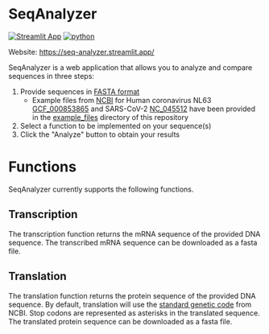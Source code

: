 # SeqAnalyzer

[![Streamlit App](https://static.streamlit.io/badges/streamlit_badge_black_white.svg)](https://seq-analyzer.streamlit.app/)
[![python](https://img.shields.io/badge/Python-3.10-3776AB.svg?style=flat&logo=python&logoColor=white)](https://www.python.org)

Website: https://seq-analyzer.streamlit.app/

SeqAnalyzer is a web application that allows you to analyze and compare sequences in three steps:

1. Provide sequences in [FASTA format](https://blast.ncbi.nlm.nih.gov/doc/blast-topics/)
   - Example files from [NCBI](https://www.ncbi.nlm.nih.gov/) for Human coronavirus NL63 [GCF_000853865](example_files/GCF_000853865.fna) and SARS-CoV-2 [NC_045512](example_files/NC_045512.fasta) have been provided in the [example_files](example_files) directory of this repository
2. Select a function to be implemented on your sequence(s)
3. Click the "Analyze" button to obtain your results

# Functions

SeqAnalyzer currently supports the following functions.

## Transcription

The transcription function returns the mRNA sequence of the provided DNA sequence. The transcribed mRNA sequence can be downloaded as a fasta file.

## Translation

The translation function returns the protein sequence of the provided DNA sequence. By default, translation will use the [standard genetic code](https://www.ncbi.nlm.nih.gov/Taxonomy/Utils/wprintgc.cgi#SG1) from NCBI. Stop codons are represented as asterisks in the translated sequence. The translated protein sequence can be downloaded as a fasta file.
